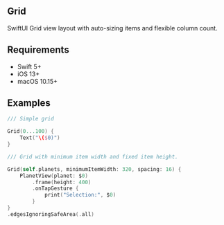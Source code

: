## Grid

SwiftUI Grid view layout with auto-sizing items and flexible column count.

## Requirements

- Swift 5+
- iOS 13+
- macOS 10.15+

## Examples

```swift
/// Simple grid

Grid(0...100) {
    Text("\($0)")
}
```

```swift
/// Grid with minimum item width and fixed item height.

Grid(self.planets, minimumItemWidth: 320, spacing: 16) {
    PlanetView(planet: $0)
        .frame(height: 400)
        .onTapGesture {
            print("Selection:", $0)
        }
}
.edgesIgnoringSafeArea(.all)
```
